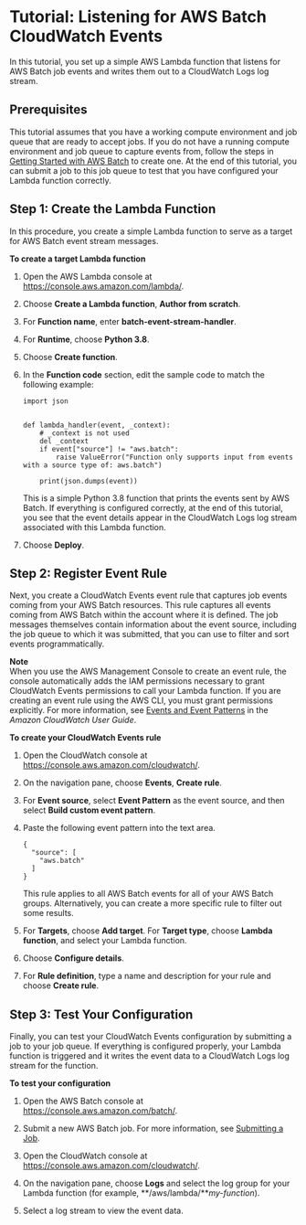 # Tutorial: Listening for AWS Batch CloudWatch Events<a name="batch_cwet"></a>

In this tutorial, you set up a simple AWS Lambda function that listens for AWS Batch job events and writes them out to a CloudWatch Logs log stream\.

## Prerequisites<a name="cwet_prereqs"></a>

This tutorial assumes that you have a working compute environment and job queue that are ready to accept jobs\. If you do not have a running compute environment and job queue to capture events from, follow the steps in [Getting Started with AWS Batch](Batch_GetStarted.md) to create one\. At the end of this tutorial, you can submit a job to this job queue to test that you have configured your Lambda function correctly\. 

## Step 1: Create the Lambda Function<a name="cwet_create_lam"></a>

 In this procedure, you create a simple Lambda function to serve as a target for AWS Batch event stream messages\. 

**To create a target Lambda function**

1. Open the AWS Lambda console at [https://console\.aws\.amazon\.com/lambda/](https://console.aws.amazon.com/lambda/)\.

1. Choose **Create a Lambda function**, **Author from scratch**\. 

1. For **Function name**, enter **batch\-event\-stream\-handler**\.

1. For **Runtime**, choose **Python 3\.8**\.

1. Choose **Create function**\.

1. In the **Function code** section, edit the sample code to match the following example:

   ```
   import json
   
   
   def lambda_handler(event, _context):
       # _context is not used
       del _context
       if event["source"] != "aws.batch":
           raise ValueError("Function only supports input from events with a source type of: aws.batch")
   
       print(json.dumps(event))
   ```

   This is a simple Python 3\.8 function that prints the events sent by AWS Batch\. If everything is configured correctly, at the end of this tutorial, you see that the event details appear in the CloudWatch Logs log stream associated with this Lambda function\.

1. Choose **Deploy**\.

## Step 2: Register Event Rule<a name="cwet_register_event_rule"></a>

 Next, you create a CloudWatch Events event rule that captures job events coming from your AWS Batch resources\. This rule captures all events coming from AWS Batch within the account where it is defined\. The job messages themselves contain information about the event source, including the job queue to which it was submitted, that you can use to filter and sort events programmatically\. 

**Note**  
When you use the AWS Management Console to create an event rule, the console automatically adds the IAM permissions necessary to grant CloudWatch Events permissions to call your Lambda function\. If you are creating an event rule using the AWS CLI, you must grant permissions explicitly\. For more information, see [Events and Event Patterns](https://docs.aws.amazon.com/AmazonCloudWatch/latest/DeveloperGuide/CloudWatchEventsandEventPatterns.html) in the *Amazon CloudWatch User Guide*\.

**To create your CloudWatch Events rule**

1. Open the CloudWatch console at [https://console\.aws\.amazon\.com/cloudwatch/](https://console.aws.amazon.com/cloudwatch/)\.

1. On the navigation pane, choose **Events**, **Create rule**\.

1. For **Event source**, select **Event Pattern** as the event source, and then select **Build custom event pattern**\. 

1. Paste the following event pattern into the text area\.

   ```
   {
     "source": [
       "aws.batch"
     ]
   }
   ```

   This rule applies to all AWS Batch events for all of your AWS Batch groups\. Alternatively, you can create a more specific rule to filter out some results\.

1. For **Targets**, choose **Add target**\. For **Target type**, choose **Lambda function**, and select your Lambda function\.

1. Choose **Configure details**\.

1. For **Rule definition**, type a name and description for your rule and choose **Create rule**\.

## Step 3: Test Your Configuration<a name="cwet_test"></a>

 Finally, you can test your CloudWatch Events configuration by submitting a job to your job queue\. If everything is configured properly, your Lambda function is triggered and it writes the event data to a CloudWatch Logs log stream for the function\.

**To test your configuration**

1. Open the AWS Batch console at [https://console\.aws\.amazon\.com/batch/](https://console.aws.amazon.com/batch/)\.

1. Submit a new AWS Batch job\. For more information, see [Submitting a Job](submit_job.md)\.

1. Open the CloudWatch console at [https://console\.aws\.amazon\.com/cloudwatch/](https://console.aws.amazon.com/cloudwatch/)\.

1. On the navigation pane, choose **Logs** and select the log group for your Lambda function \(for example, **/aws/lambda/***my\-function*\)\.

1. Select a log stream to view the event data\. 